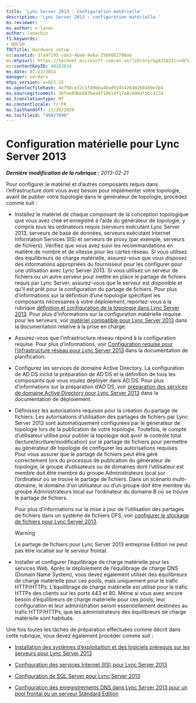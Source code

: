 ```yaml
---
title: 'Lync Server 2013 : Configuration matérielle'
description: 'Lync Server 2013 : configuration matérielle.'
ms.reviewer: ''
ms.author: v-lanac
author: lanachin
f1.keywords:
- NOCSH
TOCTitle: Hardware setup
ms:assetid: 37a9f295-cde3-4beb-9a6a-2580082798ab
ms:mtpsurl: https://technet.microsoft.com/en-us/library/Gg425852(v=OCS.15)
ms:contentKeyID: 48183834
ms.date: 07/23/2014
manager: serdars
mtps_version: v=OCS.15
ms.openlocfilehash: 4e798ce32c1f89bba40ad9245426492b0489e7b4
ms.sourcegitcommit: 36fee89bb887bea4f18b19f17a8c69daf5bc423d
ms.translationtype: MT
ms.contentlocale: fr-FR
ms.lasthandoff: 11/26/2020
ms.locfileid: "49427690"
---
```

# <a name="hardware-setup-for-lync-server-2013"></a>Configuration matérielle pour Lync Server 2013

<div data-xmlns="http://www.w3.org/1999/xhtml">

<div class="topic" data-xmlns="http://www.w3.org/1999/xhtml" data-msxsl="urn:schemas-microsoft-com:xslt" data-cs="https://msdn.microsoft.com/">

<div data-asp="https://msdn2.microsoft.com/asp">



</div>

<div id="mainSection">

<div id="mainBody">

<span> </span>

_**Dernière modification de la rubrique :** 2013-02-21_

Pour configurer le matériel et d’autres composants requis dans l’infrastructure dont vous avez besoin pour implémenter votre topologie, avant de publier votre topologie dans le générateur de topologie, procédez comme suit :

  - Installez le matériel de chaque composant de la conception topologique que vous avez créé et enregistré à l’aide du générateur de topologie, y compris tous les ordinateurs requis (serveurs exécutant Lync Server 2013, serveurs de base de données, serveurs exécutant Internet Information Services (IIS) et serveurs de proxy (par exemple, serveurs de fichiers). Vérifiez que vous avez suivi les recommandations en matière de nombre et de vitesse pour les cartes réseau. Si vous utilisez des équilibreurs de charge matérielle, assurez-vous que vous disposez des informations appropriées du fournisseur pour les configurer pour une utilisation avec Lync Server 2013. Si vous utilisez un serveur de fichiers ou un autre serveur pour mettre en place le partage de fichiers requis par Lync Server, assurez-vous que le serveur est disponible et qu’il est prêt pour la configuration du partage de fichiers. Pour plus d’informations sur la définition d’une topologie spécifiant les composants nécessaires à votre déploiement, reportez-vous à la rubrique [définition et configuration de la topologie dans Lync Server 2013](lync-server-2013-defining-and-configuring-the-topology.md). Pour plus d’informations sur la configuration matérielle requise pour les serveurs, voir [matériel compatible pour Lync Server 2013](lync-server-2013-supported-hardware.md) dans la documentation relative à la prise en charge.

  - Assurez-vous que l’infrastructure réseau répond à la configuration requise. Pour plus d’informations, voir [Configuration requise pour l’infrastructure réseau pour Lync Server 2013](lync-server-2013-network-infrastructure-requirements.md) dans la documentation de planification.

  - Configurez les services de domaine Active Directory. La configuration de AD DS inclut la préparation de AD DS et la définition de tous les composants que vous voulez déployer dans AD DS. Pour plus d’informations sur la préparation d’AD DS, voir [préparation des services de domaine Active Directory pour Lync Server 2013](lync-server-2013-preparing-active-directory-domain-services.md) dans la documentation de déploiement.

  - Définissez les autorisations requises pour la création du partage de fichiers. Les autorisations d’utilisation des partages de fichiers par Lync Server 2013 sont automatiquement configurées par le générateur de topologie lors de la publication de votre topologie. Toutefois, le compte d’utilisateur utilisé pour publier la topologie doit avoir le contrôle total (lecture/écriture/modification) sur le partage de fichiers pour permettre au générateur de topologie de configurer les autorisations requises. Pour vous assurer que le partage de fichiers peut être géré correctement lors du processus de publication du générateur de topologie, le groupe d’utilisateurs ou de domaines dont l’utilisateur est membre doit être membre du groupe Administrateurs local sur l’ordinateur où se trouve le partage de fichiers. Dans un scénario multi-domaine, le domaine d’un utilisateur ou d’un groupe doit être membre du groupe Administrateurs local sur l’ordinateur du domaine B où se trouve le partage de fichiers.
    
    Pour plus d’informations sur la mise à jour de l’utilisation des partages de fichiers dans un système de fichiers DFS, voir [configurer le stockage de fichiers pour Lync Server 2013](lync-server-2013-configure-dfs-file-storage.md).
    
    <div>
    

    > [!WARNING]  
    > Le partage de fichiers pour Lync Server 2013 entreprise Edition ne peut pas être localisé sur le serveur frontal.

    
    </div>

  - Installer et configurer l’équilibrage de charge matérielle pour les services Web. Après le déploiement de l’équilibrage de charge DNS (Domain Name System), vous devez également utiliser des équilibreurs de charge matérielle pour ces pools, mais uniquement pour le trafic HTTP/HTTPs. L’équilibrage de charge matérielle est utilisé pour le trafic HTTPs des clients sur les ports 443 et 80. Même si vous avez encore besoin d’équilibreurs de charge matérielle pour ces pools, leur configuration et leur administration seront essentiellement destinées au trafic HTTP/HTTPs, que les administrateurs des équilibreurs de charge matérielle sont habitués.

Une fois toutes les tâches de préparation effectuées comme décrit dans cette rubrique, vous devez également procéder comme suit :

  - [Installation des systèmes d’exploitaition et des logiciels prérequis sur les serveurs pour Lync Server 2013](lync-server-2013-install-operating-systems-and-prerequisite-software-on-servers.md)

  - [Configuration des services Internet (IIS) pour Lync Server 2013](lync-server-2013-configure-iis.md)

  - [Configuration de SQL Server pour Lync Server 2013](lync-server-2013-configure-sql-server-for-lync-server.md)

  - [Configuration des enregistrements DNS dans Lync Server 2013 pour un pool frontal ou un serveur Standard Edition](lync-server-2013-configure-dns-records-for-a-front-end-pool-or-standard-edition-server.md)

</div>

<span> </span>

</div>

</div>

</div>

